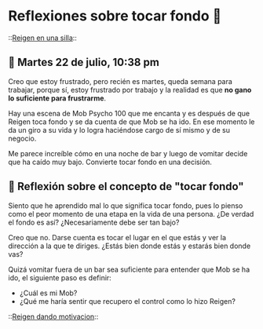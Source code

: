 # Reflexiones sobre tocar fondo 🌊
::[Reigen en una silla](https://i.pinimg.com/736x/a9/66/30/a9663088f550674ad29fc40544b6bc1a.jpg)::

## 📅 Martes 22 de julio, 10:38 pm
Creo que estoy frustrado, pero recién es martes, queda semana para trabajar, porque sí, estoy frustrado por trabajo y la realidad es que **no gano lo suficiente para frustrarme**.

Hay una escena de Mob Psycho 100 que me encanta y es después de que Reigen toca fondo y se da cuenta de que Mob se ha ido. En ese momento le da un giro a su vida y lo logra haciéndose cargo de sí mismo y de su negocio.

Me parece increíble cómo en una noche de bar y luego de vomitar decide que ha caído muy bajo. Convierte tocar fondo en una decisión.

## 💭 Reflexión sobre el concepto de "tocar fondo"
Siento que he aprendido mal lo que significa tocar fondo, pues lo pienso como el peor momento de una etapa en la vida de una persona. ¿De verdad el fondo es así? ¿Necesariamente debe ser tan bajo?

Creo que no. Darse cuenta es tocar el lugar en el que estás y ver la dirección a la que te diriges. ¿Estás bien donde estás y estarás bien donde vas?

Quizá vomitar fuera de un bar sea suficiente para entender que Mob se ha ido, el siguiente paso es definir:

- ¿Cuál es mi Mob?
- ¿Qué me haría sentir que recupero el control como lo hizo Reigen?

::[Reigen dando motivacion](https://i.pinimg.com/736x/c7/f2/08/c7f208b7920706c2fc2791575b83b41c.jpg)::